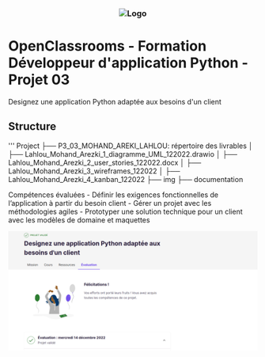 <h3 align="center">
    <img alt="Logo" title="#logo" width="200px" src="/img/Learn@Home.png">
    <br>
</h3>

# OpenClassrooms - Formation Développeur d'application Python - Projet 03
Designez une application Python adaptée aux besoins d'un client

<a id="structure"></a>
## Structure 
'''
Project
├── P3_03_MOHAND_AREKI_LAHLOU: répertoire des livrables
│   ├── Lahlou_Mohand_Arezki_1_diagramme_UML_122022.drawio
│   ├── Lahlou_Mohand_Arezki_2_user_stories_122022.docx
│   ├── Lahlou_Mohand_Arezki_3_wireframes_122022
│   ├── Lahlou_Mohand_Arezki_4_kanban_122022
├── img
├── documentation

Compétences évaluées
    - Définir les exigences fonctionnelles de l’application à partir du besoin client
    - Gérer un projet avec les méthodologies agiles
    - Prototyper une solution technique pour un client avec les modèles de domaine et maquettes


<p align="center">
    <img alt="validation" src="/img/validation.png">
</p>
